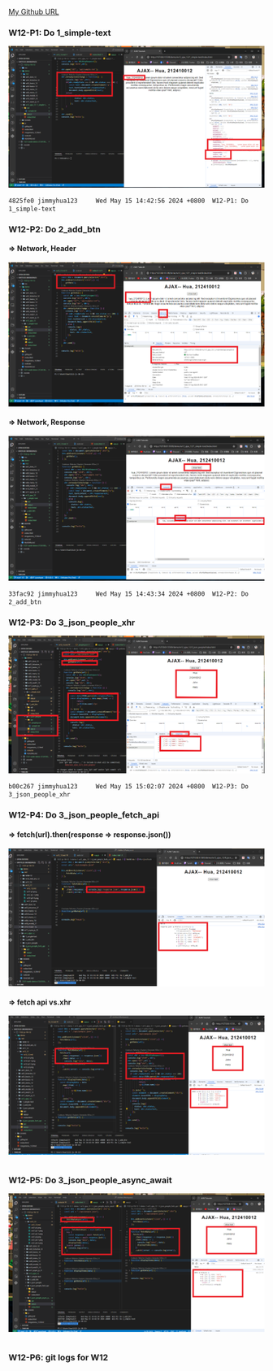 [My Github URL](https://github.com/jimmyhua123/1122-js-1N-12)

### W12-P1: Do 1_simple-text
 
![](w12-p1.png)
 
```
4825fe0 jimmyhua123     Wed May 15 14:42:56 2024 +0800  W12-P1: Do 1_simple-text
```
### W12-P2: Do 2_add_btn
 
#### => Network, Header
 
![](w12-p2-1.png)
 
#### => Network, Response
 
![](w12-p2-2.png)
 
```
33fac92 jimmyhua123     Wed May 15 14:43:34 2024 +0800  W12-P2: Do 2_add_btn

```

### W12-P3: Do 3_json_people_xhr
 
![](w12-p3.png)
 
 
```
b00c267 jimmyhua123     Wed May 15 15:02:07 2024 +0800  W12-P3: Do 3_json_people_xhr
```
### W12-P4: Do 3_json_people_fetch_api
 
#### => fetch(url).then(response => response.json())
 
![](w12-p4-1.png)
 
#### => fetch api vs.xhr
 
![](w12-p4-2.png)
 
```

```

### W12-P5: Do 3_json_people_async_await
 
![](w12-p5.png)
 
```

```
### W12-P6: git logs for W12
```

```
